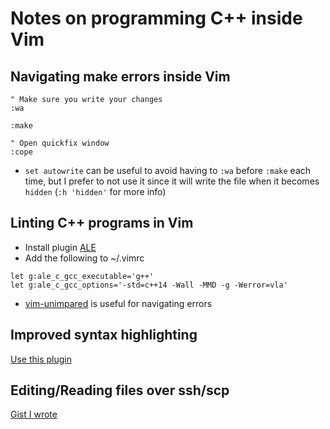 # Notes on programming C++ inside Vim

## Navigating make errors inside Vim

```vim
" Make sure you write your changes
:wa

:make

" Open quickfix window
:cope
```

* `set autowrite` can be useful to avoid having to `:wa` before `:make` each time, but I prefer to not use it since it will write the file when it becomes `hidden` (`:h 'hidden'` for more info)

## Linting C++ programs in Vim

* Install plugin [ALE](https://github.com/w0rp/ale)
* Add the following to ~/.vimrc

```vim
let g:ale_c_gcc_executable='g++'
let g:ale_c_gcc_options='-std=c++14 -Wall -MMD -g -Werror=vla'
```

* [vim-unimpared](https://github.com/tpope/vim-unimpaired) is useful for navigating errors

## Improved syntax highlighting

[Use this plugin](https://github.com/bfrg/vim-cpp-modern)

## Editing/Reading files over ssh/scp

[Gist I wrote](https://gist.github.com/RRethy/ad8a9a3b1112a48226ec3336fa981224)
